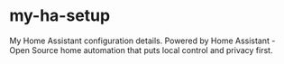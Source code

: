 # my-ha-setup
My Home Assistant configuration details. Powered by Home Assistant - Open Source home automation that puts local control and privacy first.
